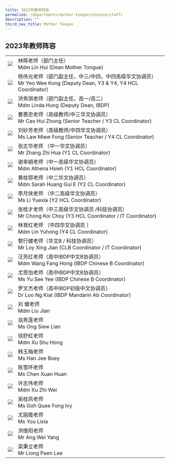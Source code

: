 ```yaml
---
title: 2022年教师阵容
permalink: /departments/mother-tongue/chinese/staff/
description: ""
third_nav_title: Mother Tongue
---
```

2023年教师阵容
------------------

|   |                                                                                                                        |
|---|------|
|  ![](/images/Our%20Departments/Chinese/Lin-Hui-233x300.jpg) | 林辉老师（部门主任）<br>Mdm Lin Hui (Dean Mother Tongue)                                                               |
| ![](/images/Our%20Departments/Chinese/Yeo-Wee-Kong-234x300.jpg)  | 杨伟光老师（部门副主任，中三/中四，中四高级华文协调员）<br>Mr Yeo Wee Kong  (Deputy Dean, Y3 & Y4, Y4 HCL Coordinator) |
|  ![](/images/Our%20Departments/Chinese/Hung-Hsiu-Chi-233x300.jpg) | 洪秀琪老师（部门副主任，高一/高二）<br>Mdm Linda Hung (Deputy Dean, IBDP)                                              |
| ![](/images/Our%20Departments/Chinese/Cao-Hui-Zhong-234x300.jpg)  | 曹惠忠老师（高级教师/中三华文协调员）<br>Mr Cao Hui Zhong (Senior Teacher / Y3 CL Coordinator)                         |
|  ![](/images/Our%20Departments/Chinese/Law-Miew-Fong-233x300.jpg) | 刘妙芳老师（高级教师/中四华文协调员）<br>Ms Law Miew Fong (Senior Teacher / Y4 CL Coordinator)                         |
|  ![](/images/Our%20Departments/Chinese/Zhang-Zhihua-233x300.jpg) | 张志华老师 （中一华文协调员）<br>Mr Zhang Zhi Hua  (Y1 CL Coordinator)                                                 |
|  ![](/images/Our%20Departments/Chinese/Hsieh-Hsing-Chuan-Athena-234x300.jpg) | 谢幸娟老师（中一高级华文协调员）<br>Mdm Athena Hsieh (Y1 HCL Coordinator)                                              |
| ![](/images/Our%20Departments/Chinese/Huang-Guie-Sarah-233x300.jpg)  | 黄桂鄂老师（中二华文协调员）<br>Mdm Sarah Huang Gui E (Y2 CL Coordinator)                                              |
|  ![](/images/Our%20Departments/Chinese/Li-YueXia.jpg) | 李月侠老师   （中二高级华文协调员）<br>Ms Li Yuexia  (Y2 HCL Coordinator)                                              |
| ![](/images/Our%20Departments/Chinese/Chong-Koi-Choy.jpg)  | 张桂才老师（中三高级华文协调员 /科技协调员）<br>Mr Chong Koi Choy  (Y3 HCL Coordinator / IT Coordinator)               |
|  ![](/images/Our%20Departments/Chinese/Lin-Yuhong-234x300.jpg) | 林育红老师  （中四华文协调员 ）<br>Mdm Lin Yuhong (Y4 CL Coordinator)                                                  |
|  ![](/images/Our%20Departments/Chinese/Loy-Xing-Jian-233x300.jpg)  | 黎行健老师（华文B / 科技协调员）<br>Mr Loy Xing Jian  (CLB Coordinator / IT Coordinator)                               |
|  ![](/images/Our%20Departments/Chinese/Wang-Fang-Hong-233x300.jpg) | 汪芳红老师（高中IBDP中文B协调员）<br>Mdm Wang Fang Hong  (IBDP Chinese B Coordinator)                                  |
| ![](/images/Our%20Departments/Chinese/YuSeeYee-244x300.jpg)  | 尤思怡老师（高中IBDP中文B协调员）<br>Ms Yu See Yee  (IBDP Chinese B Coordinator)                                       |
|  ![](/images/Our%20Departments/Chinese/Loo-Ng-Kiat.jpg) | 罗文杰老师（高中IBDP初级中文协调员）<br>Dr Loo Ng Kiat (IBDP Mandarin Ab Coordinator)                                  |
|  ![](/images/Our%20Departments/Chinese/Liu-Jian.jpg) | 刘    健老师<br>Mdm Liu Jian                                                                                           |
|  ![](/images/Our%20Departments/Chinese/Ong-Siew-Lian-234x300.jpg) | 翁秀莲老师<br>Ms Ong Siew Lian                                                                                         |
|  ![](/images/Our%20Departments/Chinese/Xu-Shu-Hong-233x300.jpg) | 徐舒虹老师<br>Mdm Xu Shu Hong                                                                                          |
|  ![](/images/Our%20Departments/Chinese/Han-Jee-Boey-233x300.jpg) | 韩玉梅老师<br>Ms Han Jee Boey                                                                                          |
|  ![](/images/Our%20Departments/Chinese/Chen-Xue-Huan-199x300.jpg) | 陈雪环老师<br>Ms Chen Xuan Huan                                                                                        |
| ![](/images/Our%20Departments/Chinese/XuZhiWei-227x300.jpg)  | 许志伟老师<br>Mdm Xu Zhi Wei                                                                                           |
|  ![](/images/Our%20Departments/Chinese/Goh-Quee-Fong-233x300.jpg) | 吴桂凤老师<br>Ms Goh Quee Fong Ivy                                                                                     |
| ![](/images/Our%20Departments/Chinese/You-Lixia-227x300.jpg)  | 尤丽霞老师<br>Ms You Lixia                                                                                             |
| ![](/images/Our%20Departments/Chinese/Ang-Wei-Yang-2.jpg)  | 洪维阳老师<br>Mr Ang Wei Yang                                                                                          |
| ![](/images/Our%20Departments/Chinese/Liong-Peen-Lee-236x300.jpeg)  |梁秉立老师  <br>Mr Liong Peen Lee           |